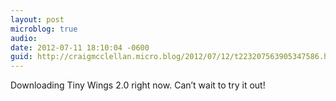 ```yaml
---
layout: post
microblog: true
audio: 
date: 2012-07-11 18:10:04 -0600
guid: http://craigmcclellan.micro.blog/2012/07/12/t223207563905347586.html
---
```

Downloading Tiny Wings 2.0 right now. Can’t wait to try it out!
